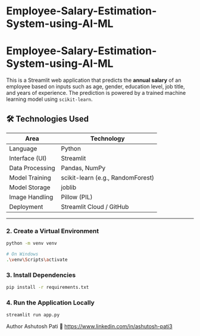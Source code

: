 # Employee-Salary-Estimation-System-using-AI-ML

# Employee-Salary-Estimation-System-using-AI-ML


This is a Streamlit web application that predicts the **annual salary** of an employee based on inputs such as age, gender, education level, job title, and years of experience. The prediction is powered by a trained machine learning model using `scikit-learn`.


## 🛠️ Technologies Used

| Area                | Technology               |
|---------------------|---------------------------|
| Language            | Python                    |
| Interface (UI)      | Streamlit                 |
| Data Processing     | Pandas, NumPy             |
| Model Training      | scikit-learn (e.g., RandomForest) |
| Model Storage       | joblib                    |
| Image Handling      | Pillow (PIL)              |
| Deployment          | Streamlit Cloud / GitHub  |

---

### 2. Create a Virtual Environment

```bash
python -m venv venv

# On Windows
.\venv\Scripts\activate
```

### 3. Install Dependencies

```bash
pip install -r requirements.txt
```
### 4. Run the Application Locally

```bash
streamlit run app.py
```

Author
Ashutosh Pati
📧 https://www.linkedin.com/in/ashutosh-pati3
